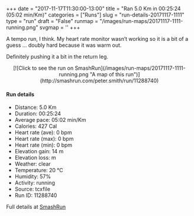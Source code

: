 +++
date = "2017-11-17T11:30:00-13:00"
title = "Ran 5.0 Km in 00:25:24 (05:02 min/Km)"
categories = ["Runs"]
slug = "run-details-20171117-1111"
type = "run"
draft = "False"
runmap = "/images/run-maps/20171117-1111-running.png"
svgmap = '<polyline points="1 57, 0 59, 1 61, 1 64, 2 65, 2 65, 3 65, 4 63, 6 62, 10 58, 13 55, 18 50, 19 49, 20 47, 21 47, 26 45, 29 43, 32 41, 33 40, 36 40, 39 41, 40 41, 40 42, 43 43, 46 44, 48 44, 49 43, 50 41, 51 40, 53 39, 55 36, 55 35, 56 35, 65 34, 70 35, 81 35, 85 36, 88 37, 92 39, 100 45, 93 39, 90 37, 86 36, 83 35, 80 35, 73 35, 67 34, 54 35, 54 35, 53 37, 53 38, 53 38, 50 42, 48 43, 46 43, 45 43, 37 40, 36 40, 33 40, 30 42, 28 42, 26 44, 26 45, 24 45, 20 46, 18 48, 16 51, 16 51, 13 54">'
+++

A tempo run, I think. My heart rate monitor wasn’t working so it is a bit of a guess ... doubly hard because it was warm out. 

Definitely pushing it a bit in the return leg. 

<!--more-->

<center>
[![Click to see the run on SmashRun](/images/run-maps/20171117-1111-running.png "A map of this run")](http://smashrun.com/peter.smith/run/11288740)
</center>

#### Run details

* Distance: 5.0 Km
* Duration: 00:25:24
* Average pace: 05:02 min/Km
* Calories: 427 Cal
* Heart rate (ave): 0 bpm
* Heart rate (max): 0 bpm
* Heart rate (min): 0 bpm
* Elevation gain: 14 m
* Elevation loss:  m
* Weather: clear
* Temperature: 20 &deg;C
* Humidity: 57%
* Activity: running
* Source: tcxfile
* Run ID: 11288740

Full details at [SmashRun](http://smashrun.com/peter.smith/run/11288740)